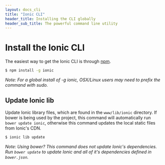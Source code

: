 ```yaml
---
layout: docs_cli
title: "Ionic CLI"
header_title: Installing the CLI globally
header_sub_title: The powerful command line utility
---
```


# Install the Ionic CLI

The easiest way to get the Ionic CLI is through [npm](https://www.npmjs.com/).

```bash
$ npm install -g ionic
```

*Note: For a global install of -g ionic, OSX/Linux users may need to prefix the command with sudo.*


## Update Ionic lib

Update Ionic library files, which are found in the `www/lib/ionic` directory. If bower is being used
by the project, this command will automatically run `bower update ionic`, otherwise this command updates
the local static files from Ionic's CDN.

```bash
$ ionic lib update
```

*Note: Using bower? This command does not update Ionic's dependencies. Run `bower update` to update Ionic and all of it's dependencies defined in `bower.json`.*
